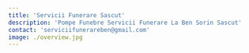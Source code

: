 ```yaml
---
title: 'Servicii Funerare Sascut'
description: 'Pompe Funebre Servicii Funerare La Ben Sorin Sascut'
contact: 'serviciifunerareben@gmail.com'
image: ./overview.jpg
---
```

